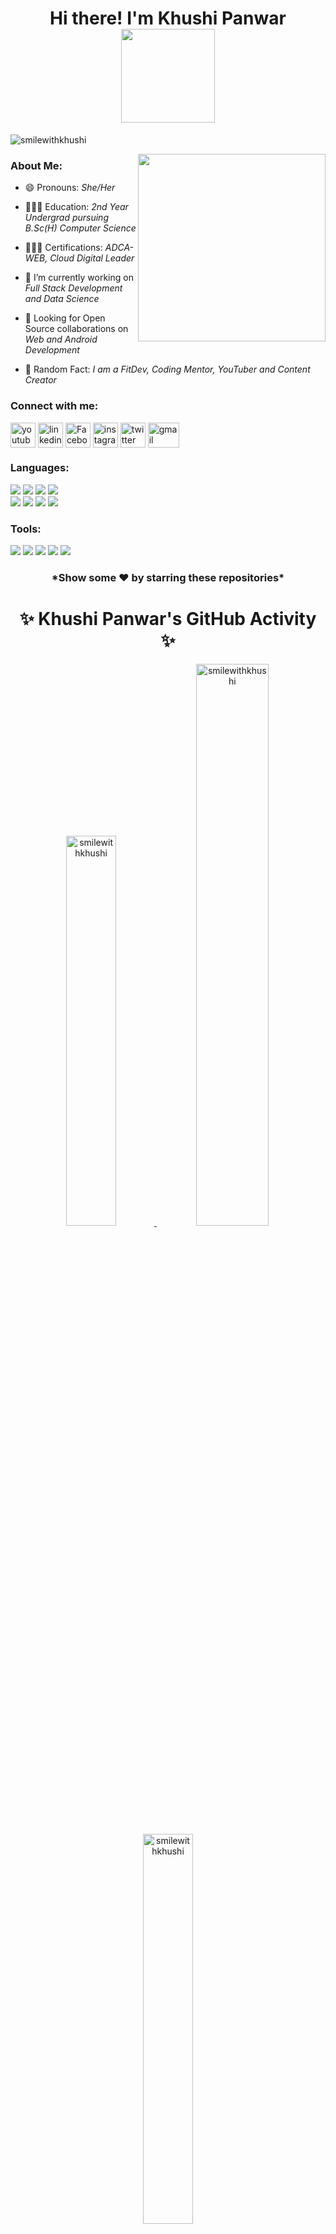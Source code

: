 <h1 align="center">Hi there! I'm Khushi Panwar <br> <img src="https://c.tenor.com/neqnFd4CHWAAAAAC/up-wave.gif" width=150 /> </h1>
<p align="left"><img src="https://komarev.com/ghpvc/?username=smilewithkhushi&label=Profile%20views&color=0e75b6&style=flat" alt="smilewithkhushi"/></p>

<img align="right" src="https://c.tenor.com/Rft05nnPfpgAAAAM/sewa-rumah-nak-baya-bile.gif" width=300 margin="20px"/>
<h3 align="left">About Me: </h3>

- 😄 Pronouns: *She/Her*

- 👩🏻‍💻 Education: *2nd Year Undergrad pursuing B.Sc(H) Computer Science*

- 👩🏻‍💻 Certifications: *ADCA-WEB, Cloud Digital Leader*

- 🌱 I’m currently working on *Full Stack Development and Data Science*

- 🤝 Looking for Open Source collaborations on *Web and Android Development*

- 🎨 Random Fact: *I am a FitDev, Coding Mentor, YouTuber and Content Creator*


<h3 align="left">Connect with me:</h3>
<p align="left">
 <a href="https://youtube.com/c/smilewithkhushi" target="blank"><img align="center" src="https://www.vectorlogo.zone/logos/youtube/youtube-icon.svg" alt="youtube" height="40" width="40" /></a>
<a href="https://linkedin.com/in/smilewithkhushi" target="blank"><img align="center" src="https://www.vectorlogo.zone/logos/linkedin/linkedin-icon.svg" alt="linkedin" height="40" width="40" /></a>
<a href="https://facebook.com/smilewithkhushi1" target="blank"><img align="center" src="https://www.vectorlogo.zone/logos/facebook/facebook-official.svg" alt="Facebook" height="40" width="40" /></a>
<a href="https://instagram.com/smilewithkhushi_" target="blank"><img align="center" src="https://www.vectorlogo.zone/logos/instagram/instagram-tile.svg" alt="instagram" height="40" width="40" /></a>
<a href="https://twitter.com/smilewithkhushi" target="blank"><img align="center" src="https://www.vectorlogo.zone/logos/twitter/twitter-tile.svg" alt="twitter" height="40" width="40" /></a>
<a href="mailto:smilewithkhushiyt@gmail.com" target="blank"><img align="center" src="https://www.vectorlogo.zone/logos/gmail/gmail-icon.svg" alt="gmail" height="40" width="50" /></a>
 
<h3 align="left">Languages:</h3>
<p align="left">
  <img src="https://img.shields.io/badge/HTML5-E34F26?style=for-the-badge&logo=html5&logoColor=white" />
  <img src="https://img.shields.io/badge/CSS3-1572B6?style=for-the-badge&logo=css3&logoColor=white" />
  <img src="https://img.shields.io/badge/JavaScript-323330?style=for-the-badge&logo=javascript&logoColor=F7DF1E" />
  <img src="https://img.shields.io/badge/PHP-777BB4?style=for-the-badge&logo=php&logoColor=white" />
 <br>
  <img src="https://img.shields.io/badge/C%2B%2B-00599C?style=for-the-badge&logo=c%2B%2B&logoColor=white" />
  <img src="https://img.shields.io/badge/Java-ED8B00?style=for-the-badge&logo=java&logoColor=white" />
 <img src="https://img.shields.io/badge/Python-3776AB?style=for-the-badge&logo=python&logoColor=white" />
 <img src="https://img.shields.io/badge/Kotlin-0095D5?&style=for-the-badge&logo=kotlin&logoColor=white" />
 
</p>


<h3 align="left">Tools:</h3>
<p><img src="https://img.shields.io/badge/Visual_Studio_Code-0078D4?style=for-the-badge&logo=visual%20studio%20code&logoColor=white" />
  <img src="https://img.shields.io/badge/Eclipse-2C2255?style=for-the-badge&logo=eclipse&logoColor=white" />
  <img src="https://img.shields.io/badge/CANVA-E34F26?style=for-the-badge&logo=CANVA&logoColor=white" />
  <img src="https://img.shields.io/badge/Kaggle-20BEFF?style=for-the-badge&logo=Kaggle&logoColor=white" />
  <img src="https://img.shields.io/badge/Dribbble-EA4C89?style=for-the-badge&logo=dribbble&logoColor=white" />


</p>

 <H3 ALIGN="center"> *Show some ❤️ by starring these repositories* </H3>
<h1 align="center"> ✨ Khushi Panwar's GitHub Activity ✨</h1>  
<p align="center"><a href="https://github.com/smilewithkhushi">
<img width=40% src="https://github-readme-stats.vercel.app/api/top-langs?username=smilewithkhushi&show_icons=true&locale=en&layout=compact" alt="smilewithkhushi" />
<img width=48% src="https://github-readme-stats.vercel.app/api?username=smilewithkhushi&show_icons=true&locale=en" alt="smilewithkhushi" />
<img width=40% src="https://github-readme-streak-stats.herokuapp.com/?user=smilewithkhushi&" alt="smilewithkhushi" /></p>
<img alt="Khushi's Activity Graph" width="99%" src="https://activity-graph.herokuapp.com/graph?username=smilewithkhushi&bg_color=FFFFFF&color=000000&line=#38940A&point=000000&hide_border=true">


<h2 align="center"> ✨ HacktoberFest 2022 ✨</h2> 

<div align="center">

<a href="https://www.holopin.io/userbadge/cl8nasl1r1203209lbgyf35gly">
<img alt="Khushi's Holopin Badge" width="25%" src="https://user-images.githubusercontent.com/102166679/193982606-63df6612-43da-4dd4-9f8c-13156b684bc3.png">
</a>

<a href="https://www.holopin.io/userbadge/cl8r8afh6026609ldfwiv9i19">
<img alt="Khushi's Holopin Badge" width="25%" src="https://user-images.githubusercontent.com/102166679/193982637-44428d04-0367-4d73-9c20-f115fcc51f44.png">
</a>
 
 
 <a href="https://www.holopin.io/userbadge/cla2eikuk048608ih4wa4dujj">
<img alt="Khushi's Holopin Badge" width="22%" src="https://user-images.githubusercontent.com/102166679/200322200-11633b39-3258-4439-943b-ad03b287773f.png">
</a>

  
 <a href="https://www.holopin.io/userbadge/clams89u91529908jqgv8d9rka">
<img alt="Khushi's Holopin Badge" width="22%" src="https://user-images.githubusercontent.com/102166679/204491328-b04b02e8-3ef1-4b6c-bb0e-7ac8b0720eb7.png">
</a>
  
 
<a href="https://www.holopin.io/userbadge/cl95412fa538309l6krlm38ej">
<img alt="Khushi's Holopin Badge" width="24%" src="https://user-images.githubusercontent.com/102166679/195340577-4fa9b088-c3e7-4702-81ed-8904ea8e7ae3.png">
</a>

<a href="https://www.holopin.io/userbadge/cl95yyebd1597109l8q2vz4v5t">
<img alt="Khushi's Holopin Badge" width="24%" src="https://user-images.githubusercontent.com/102166679/195423252-1f2c7644-bada-49aa-af26-11f0bfe733fc.png">
</a>

<a href="holopin.io/userbadge/cl9dk82yq824009l1kv41oepi">
<img alt="Khushi's Holopin Badge" width="24%" src="https://user-images.githubusercontent.com/102166679/200321675-becdf7e1-9296-4b62-aa60-9f8e46a17a6f.png">
</a>


<a href="https://www.holopin.io/userbadge/cl9nkciic041108l98k8g8fxx">
<img alt="Khushi's Holopin Badge" width="24%" src="https://user-images.githubusercontent.com/102166679/200321943-379c376f-9024-4873-b4ac-26a1a1badcbe.png">
</a>




</div>


[![@smilewithkhushi's Holopin board](https://holopin.io/api/user/board?user=smilewithkhushi)](https://holopin.io/@smilewithkhushi)
